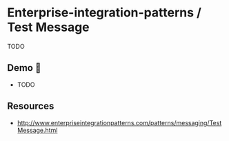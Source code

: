 # Enterprise-integration-patterns / Test Message

TODO

## Demo 🎉

* TODO

## Resources

* <http://www.enterpriseintegrationpatterns.com/patterns/messaging/TestMessage.html>
